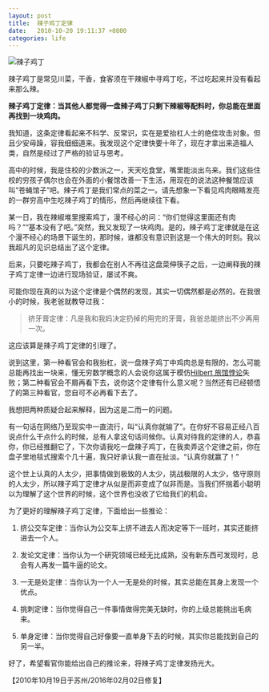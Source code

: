 ```yaml
---
layout: post
title:  辣子鸡丁定律
date:   2010-10-20 19:11:37 +0800
categories: life
---
```

![辣子鸡丁](https://c1.staticflickr.com/5/4013/4640687367_9c3dba2d8f.jpg)

辣子鸡丁是常见川菜，干香，食客须在干辣椒中寻鸡丁吃，不过吃起来并没有看起来那么辣。

**辣子鸡丁定律：当其他人都觉得一盘辣子鸡丁只剩下辣椒等配料时，你总能在里面再找到一块鸡肉。**

我知道，这条定律看起来不科学、反常识，实在是爱抬杠人士的绝佳攻击对象。但且少安毋躁，容我细细道来。我发现这个定律快要十年了，现在才拿出来造福人类，自然是经过了严格的验证与思考。

高中的时候，我是住校的少数派之一，天天吃食堂，嘴里能淡出鸟来。我们这些住校的穷孩子偶尔也会在外面的小餐馆改善一下生活，用现在的说法这种餐馆应该叫“苍蝇馆子”吧。辣子鸡丁是我们常点的菜之一。请先想象一下看见鸡肉眼睛发亮的一群穷高中生吃辣子鸡丁的情形，然后再继续往下看。

某一日，我在辣椒堆里搜索鸡丁，漫不经心的问：“你们觉得这里面还有肉吗？”“基本没有了吧。”突然，我又发现了一块鸡肉。是的，辣子鸡丁定律就是在这个漫不经心的场景下诞生的，那时候，谁都没有意识到这是一个伟大的时刻。我以我超凡的见识总结出了这个定律。

后来，只要吃辣子鸡丁，我都会在别人不再往这盘菜伸筷子之后，一边阐释我的辣子鸡丁定律一边进行现场验证，屡试不爽。

可能你现在真的以为这个定律是个偶然的发现，其实一切偶然都是必然的。在我很小的时候，我老爸就教导过我：

>挤牙膏定律：凡是我和我妈决定扔掉的用完的牙膏，我爸总能挤出不少再用一次。

这应该算是辣子鸡丁定律的引理了。

说到这里，第一种看官会和我抬杠，说一盘辣子鸡丁中鸡肉总是有限的，怎么可能总能再找出一块来，懂无穷数学概念的人会说你这属于模仿[Hilbert 旅馆悖论](http://zh.wikipedia.org/zh/%E5%B8%8C%E5%B0%94%E4%BC%AF%E7%89%B9%E6%97%85%E9%A6%86%E6%82%96%E8%AE%BA)失败；第二种看官会不屑再看下去，说你这个定律有什么意义呢？当然还有已经顿悟了的第三种看官，您自可不必再看下去了。

我想把两种质疑合起来解释，因为这是二而一的问题。

有一句话在网络乃至现实中一直流行，叫“认真你就输了”。在你好不容易正经八百说点什么干点什么的时候，总有人拿这句话问候你。认真对待我的定律的人，恭喜你，你已经推翻它了，下次你请我吃一盘辣子鸡丁，在我卖弄这个定律之前，你在盘子里地毯式搜索个几十遍，我只好承认我一直在扯淡。“认真你就赢了！”

这个世上认真的人太少，把事情做到极致的人太少，挑战极限的人太少，恪守原则的人太少，所以辣子鸡丁定律才从似是而非变成了似非而是。当我们怀揣着小聪明以为理解了这个世界的时候，这个世界也没收了它给我们的机会。

为了更好的理解辣子鸡丁定律，下面给出一些推论：

1. 挤公交车定律：当你认为公交车上挤不进去人而决定等下一班时，其实还能挤进去一个人。

2. 发论文定律：当你认为一个研究领域已经无比成熟，没有新东西可发现时，总会有人再发一篇牛逼的论文。

3. 一无是处定律：当你认为一个人一无是处的时候，其实总能在其身上发现一个优点。

4. 挑刺定律：当你觉得自己一件事情做得完美无缺时，你的上级总能挑出毛病来。

5. 单身定律：当你觉得自己好像要一直单身下去的时候，其实你总能找到自己的另一半。

好了，希望看官你能给出自己的推论来，将辣子鸡丁定律发扬光大。

【2010年10月19日于苏州/2016年02月02日修复】
